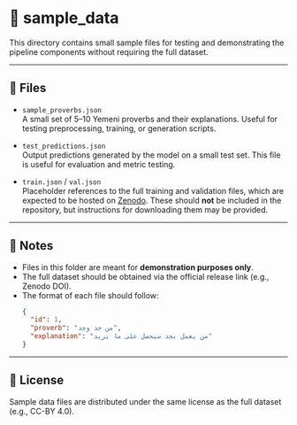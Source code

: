 # 📁 sample_data

This directory contains small sample files for testing and demonstrating the pipeline components without requiring the full dataset.

---

## 📄 Files

- `sample_proverbs.json`  
  A small set of 5–10 Yemeni proverbs and their explanations. Useful for testing preprocessing, training, or generation scripts.

- `test_predictions.json`  
  Output predictions generated by the model on a small test set. This file is useful for evaluation and metric testing.

- `train.json` / `val.json`  
  Placeholder references to the full training and validation files, which are expected to be hosted on [Zenodo](https://zenodo.org/). These should **not** be included in the repository, but instructions for downloading them may be provided.

---

## 📎 Notes

- Files in this folder are meant for **demonstration purposes only**.
- The full dataset should be obtained via the official release link (e.g., Zenodo DOI).
- The format of each file should follow:
  ```json
  {
    "id": 1,
    "proverb": "من جد وجد",
    "explanation": "من يعمل بجد سيحصل على ما يريد"
  }
  ```

---

## 📄 License

Sample data files are distributed under the same license as the full dataset (e.g., CC-BY 4.0).
